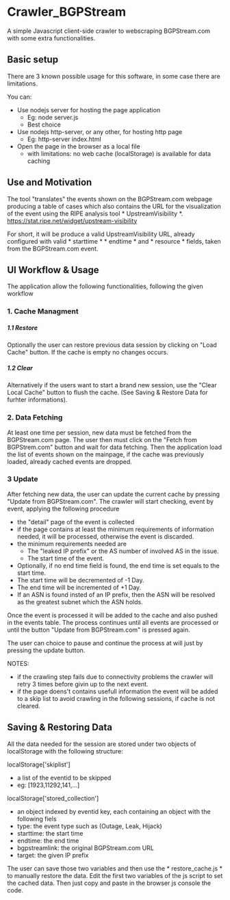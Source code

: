 # Crawler_BGPStream
A simple Javascript client-side crawler to webscraping BGPStream.com with some extra functionalities.

## Basic setup

There are 3 known possible usage for this software, in some case there are limitations.

You can:
* Use nodejs server for hosting the page application
  * Eg: node server.js 
  * Best choice
* Use nodejs http-server, or any other, for hosting http page
  * Eg: http-server index.html
* Open the page in the browser as a local file 
  * with limitations: no web cache (localStorage) is available for data caching

## Use and Motivation

The tool "translates" the events shown on the BGPStream.com webpage producing a table of cases which also contains the URL for the visualization of the event using the RIPE analysis tool  * UpstreamVisibility *. https://stat.ripe.net/widget/upstream-visibility

For short, it will be produce a valid UpstreamVisibility URL, already configured with valid * starttime * * endtime * and * resource * fields, taken from the BGPStream.com event.

## UI Workflow & Usage

The application allow the following functionalities, following the given workflow
### 1. Cache Managment

##### 1.1 Restore 
Optionally the user can restore previous data session by clicking on "Load Cache" button. If the cache is empty no changes occurs. 
 
##### 1.2 Clear 
Alternatively if the users want to start a brand new session, use the "Clear Local Cache" button to flush the cache. (See Saving & Restore Data for furhter informations).
 
### 2. Data Fetching

At least one time per session, new data must be fetched from the BGPStream.com page.
 The user then must click on the "Fetch from BGPStrem.com" button and wait for data fetching.
 Then the application load the list of events shown on the mainpage, if the cache was previously loaded, already cached events are dropped.

### 3 Update

After fetching new data, the user can update the current cache by pressing "Update from BGPStream.com".
 The crawler will start checking, event by event, applying the following procedure
  
* the "detail" page of the event is collected
* if the page contains at least the minimum requirements of information needed, it will be processed, otherwise the event is discarded.
* the minimum requirements needed are
  * The "leaked IP prefix" or the AS number of involved AS in the issue.
  * The start time of the event. 
* Optionally, if no end time field is found, the end time is set equals to the start time.
* The start time will be decremented of -1 Day.
* The end time will be incremented of +1 Day.
* If an ASN is found insted of an IP prefix, then the ASN will be resolved as the greatest subnet which the ASN holds.

Once the event is processed it will be added to the cache and also pushed in the events table.
The process continues until all events are processed or until the button "Update from BGPStream.com" is pressed again.

The user can choice to pause and continue the process at will just by pressing the update button.

NOTES:
+ if the crawling step fails due to connectivity problems the crawler will retry 3 times before givin up to the next event.
+ if the page doens't contains usefull information the event will be added to a skip list to avoid crawling in the following sessions, if cache is not cleared.

## Saving & Restoring Data

All the data needed for the session are stored under two objects of localStorage with the following structure:

localStorage['skiplist']
* a list of the eventid to be skipped
* eg: [1923,11292,141,...]

localStorage['stored_collection']
* an object indexed by eventid key, each containing an object with the following fiels
 * type: the event type such as (Outage, Leak, Hijack)
 * starttime: the start time
 * endtime: the end time
 * bgpstreamlink: the original BGPStream.com URL
 * target: the given  IP prefix
 
The user can save those two variables and then use the * restore_cache.js * to manually restore the data.
Edit the first two variables of the js script to set the cached data.
Then just copy and paste in the browser js console the code.
